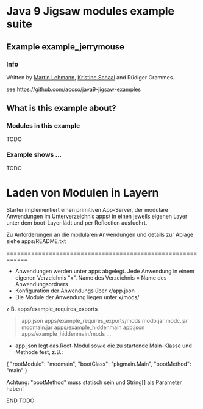 ﻿# Java 9 Jigsaw modules example suite
## Example example_jerrymouse

### Info
Written by [Martin Lehmann](https://github.com/MartinLehmann1971), [Kristine Schaal](https://github.com/kristines) and Rüdiger Grammes.

see https://github.com/accso/java9-jigsaw-examples

## What is this example about?

### Modules in this example
TODO

### Example shows ...
TODO

Laden von Modulen in Layern
============================================================
Starter implementiert einen primitiven App-Server, der modulare Anwendungen im Unterverzeichnis apps/ in einen jeweils 
eigenen Layer unter dem boot-Layer lädt und per Reflection ausfuehrt.

Zu Anforderungen an die modularen Anwendungen und details zur Ablage siehe apps/README.txt 

============================================================


* Anwendungen werden unter apps abgelegt. Jede Anwendung in einem eigenen Verzeichnis "x". Name des Verzeichnis = Name des Anwendungsordners
* Konfiguration der Anwendungs über x/app.json
* Die Module der Anwendung liegen unter x/mods/

z.B.
apps/example_requires_exports
> app.json
apps/example_requires_exports/mods
> modb.jar
> modc.jar
> modmain.jar
apps/example_hiddenmain
> app.json
apps/example_hiddenmain/mods
> ...

* app.json legt das Root-Modul sowie die zu startende Main-Klasse und Methode fest, z.B.:

{
  "rootModule": "modmain",
  "bootClass": "pkgmain.Main",
  "bootMethod": "main"
}

Achtung: "bootMethod" muss statisch sein und String[] als Parameter haben!

END TODO
